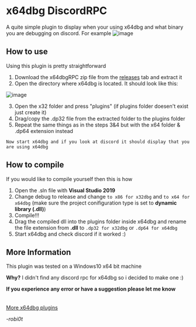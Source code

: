 # x64dbg DiscordRPC
A quite simple plugin to display when your using x64dbg and what binary you are debugging on discord. For example ![image](https://user-images.githubusercontent.com/68228472/111080893-590a9e00-8509-11eb-846e-db4b3678e4f6.png)

## How to use
Using this plugin is pretty straightforward
1. Download the x64dbgRPC zip file from the [releases](https://github.com/robi0t/x64dbg-DiscordRPC/releases) tab and extract it
2. Open the directory where x64dbg is located. It should look like this:

![image](https://user-images.githubusercontent.com/68228472/111081132-79872800-850a-11eb-95ba-b9de3a902da1.png)

3. Open the x32 folder and press "plugins" (if plugins folder doesen't exist just create it)
4. Drag/copy the .dp32 file from the extracted folder to the plugins folder
5. Repeat the same things as in the steps 3&4 but with the x64 folder & .dp64 extension instead

`Now start x64dbg and if you look at discord it should display that you are using x64dbg`

## How to compile
If you would like to compile yourself then this is how
1. Open the .sln file with **Visual Studio 2019** 
2. Change debug to release and change `to x86 for x32dbg` and `to x64 for x64dbg` (make sure the project conifiguration type is set to **dynamic library (.dll)**)
3. Compile!!!
4. Drag the compiled dll into the plugins folder inside x64dbg and rename the file extension from **.dll** to `.dp32 for x32dbg` or `.dp64 for x64dbg`
5. Start x64dbg and check discord if it worked :)
  
## More Information  
This plugin was tested on a Windows10 x64 bit machine

**Why?** I didn't find any discord rpc for x64dbg so i decided to make one :)

**If you experience any error or have a suggestion please let me know**
\
\
\
[More x64dbg plugins](https://github.com/x64dbg/x64dbg/wiki/Plugins)
 
*-robi0t*
